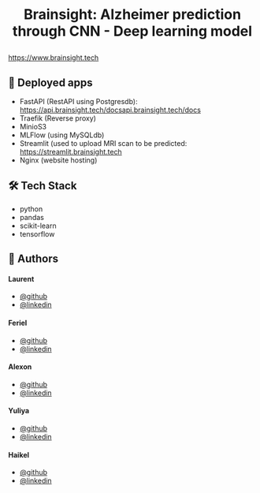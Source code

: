 # <p align="center">Brainsight: Alzheimer prediction through CNN - Deep learning model</p>
  
https://www.brainsight.tech


## 🧐 Deployed apps
- FastAPI (RestAPI using Postgresdb): https://api.brainsight.tech/docsapi.brainsight.tech/docs
- Traefik (Reverse proxy)
- MinioS3
- MLFlow (using MySQLdb)
- Streamlit (used to upload MRI scan to be predicted: https://streamlit.brainsight.tech
- Nginx (website hosting)
        

## 🛠️ Tech Stack
- python
- pandas
- scikit-learn
- tensorflow
    
## 🙇 Authors
#### Laurent
- [@github](https://github.com/lnilluv)
- [@linkedin](https://www.linkedin.com/in/laurent-vullin/) 
#### Feriel
- [@github](https://github.com/lnilluv)
- [@linkedin](https://www.linkedin.com) 
#### Alexon
- [@github](https://github.com/lnilluv)
- [@linkedin](https://www.linkedin.com/in/alexon-uthayakumar-9361221a2/) 
#### Yuliya
- [@github](https://github.com/lnilluv)
- [@linkedin](https://www.linkedin.com/in/yuliya-sheichenka-6568a653/) 
#### Haikel
- [@github](https://github.com/lnilluv)
- [@linkedin](https://www.linkedin.com/in/ha%C3%AFkel-bouzazza-140647256/) 